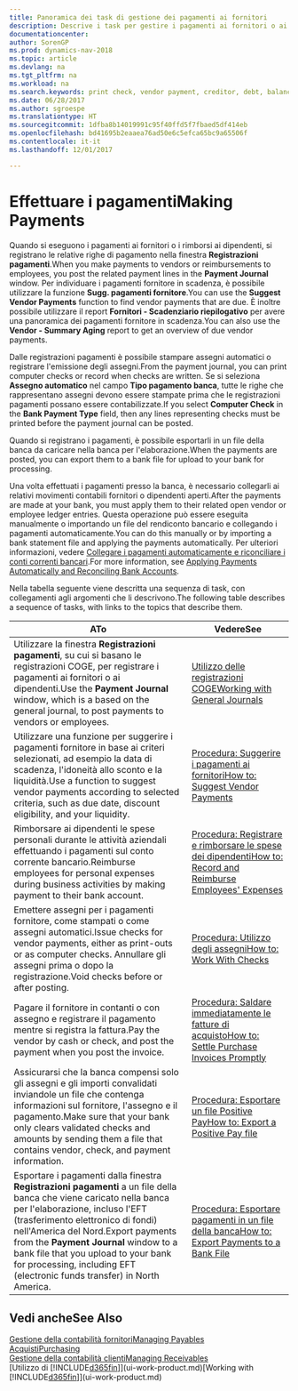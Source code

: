 ```yaml
---
title: Panoramica dei task di gestione dei pagamenti ai fornitori
description: Descrive i task per gestire i pagamenti ai fornitori o ai creditori, inclusa la registrazione delle righe di pagamento e la visualizzazione di una panoramica del saldo dovuto.
documentationcenter: 
author: SorenGP
ms.prod: dynamics-nav-2018
ms.topic: article
ms.devlang: na
ms.tgt_pltfrm: na
ms.workload: na
ms.search.keywords: print check, vendor payment, creditor, debt, balance due, AP
ms.date: 06/28/2017
ms.author: sgroespe
ms.translationtype: HT
ms.sourcegitcommit: 1dfba8b14019991c95f40ffd5f7fbaed5df414eb
ms.openlocfilehash: bd41695b2eaaea76ad50e6c5efca65bc9a65506f
ms.contentlocale: it-it
ms.lasthandoff: 12/01/2017

---
```

# <a name="making-payments"></a><span data-ttu-id="975b5-103">Effettuare i pagamenti</span><span class="sxs-lookup"><span data-stu-id="975b5-103">Making Payments</span></span>
<span data-ttu-id="975b5-104">Quando si eseguono i pagamenti ai fornitori o i rimborsi ai dipendenti, si registrano le relative righe di pagamento nella finestra **Registrazioni pagamenti**.</span><span class="sxs-lookup"><span data-stu-id="975b5-104">When you make payments to vendors or reimbursements to employees, you post the related payment lines in the **Payment Journal** window.</span></span> <span data-ttu-id="975b5-105">Per individuare i pagamenti fornitore in scadenza, è possibile utilizzare la funzione **Sugg. pagamenti fornitore**.</span><span class="sxs-lookup"><span data-stu-id="975b5-105">You can use the **Suggest Vendor Payments** function to find vendor payments that are due.</span></span> <span data-ttu-id="975b5-106">È inoltre possibile utilizzare il report **Fornitori - Scadenziario riepilogativo** per avere una panoramica dei pagamenti fornitore in scadenza.</span><span class="sxs-lookup"><span data-stu-id="975b5-106">You can also use the **Vendor - Summary Aging** report to get an overview of due vendor payments.</span></span>

<span data-ttu-id="975b5-107">Dalle registrazioni pagamenti è possibile stampare assegni automatici o registrare l'emissione degli assegni.</span><span class="sxs-lookup"><span data-stu-id="975b5-107">From the payment journal, you can print computer checks or record when checks are written.</span></span> <span data-ttu-id="975b5-108">Se si seleziona **Assegno automatico** nel campo **Tipo pagamento banca**, tutte le righe che rappresentano assegni devono essere stampate prima che le registrazioni pagamenti possano essere contabilizzate.</span><span class="sxs-lookup"><span data-stu-id="975b5-108">If you select **Computer Check** in the **Bank Payment Type** field, then any lines representing checks must be printed before the payment journal can be posted.</span></span>

<span data-ttu-id="975b5-109">Quando si registrano i pagamenti, è possibile esportarli in un file della banca da caricare nella banca per l'elaborazione.</span><span class="sxs-lookup"><span data-stu-id="975b5-109">When the payments are posted, you can export them to a bank file for upload to your bank for processing.</span></span>

<span data-ttu-id="975b5-110">Una volta effettuati i pagamenti presso la banca, è necessario collegarli ai relativi movimenti contabili fornitori o dipendenti aperti.</span><span class="sxs-lookup"><span data-stu-id="975b5-110">After the payments are made at your bank, you must apply them to their related open vendor or employee ledger entries.</span></span> <span data-ttu-id="975b5-111">Questa operazione può essere eseguita manualmente o importando un file del rendiconto bancario e collegando i pagamenti automaticamente.</span><span class="sxs-lookup"><span data-stu-id="975b5-111">You can do this manually or by importing a bank statement file and applying the payments automatically.</span></span> <span data-ttu-id="975b5-112">Per ulteriori informazioni, vedere [Collegare i pagamenti automaticamente e riconciliare i conti correnti bancari](receivables-apply-payments-auto-reconcile-bank-accounts.md).</span><span class="sxs-lookup"><span data-stu-id="975b5-112">For more information, see [Applying Payments Automatically and Reconciling Bank Accounts](receivables-apply-payments-auto-reconcile-bank-accounts.md).</span></span>

<span data-ttu-id="975b5-113">Nella tabella seguente viene descritta una sequenza di task, con collegamenti agli argomenti che li descrivono.</span><span class="sxs-lookup"><span data-stu-id="975b5-113">The following table describes a sequence of tasks, with links to the topics that describe them.</span></span>

| <span data-ttu-id="975b5-114">A</span><span class="sxs-lookup"><span data-stu-id="975b5-114">To</span></span> | <span data-ttu-id="975b5-115">Vedere</span><span class="sxs-lookup"><span data-stu-id="975b5-115">See</span></span> |
| --- | --- |
|<span data-ttu-id="975b5-116">Utilizzare la finestra **Registrazioni pagamenti**, su cui si basano le registrazioni COGE, per registrare i pagamenti ai fornitori o ai dipendenti.</span><span class="sxs-lookup"><span data-stu-id="975b5-116">Use the **Payment Journal** window, which is a based on the general journal, to post payments to vendors or employees.</span></span>|[<span data-ttu-id="975b5-117">Utilizzo delle registrazioni COGE</span><span class="sxs-lookup"><span data-stu-id="975b5-117">Working with General Journals</span></span>](ui-work-general-journals.md)|
| <span data-ttu-id="975b5-118">Utilizzare una funzione per suggerire i pagamenti fornitore in base ai criteri selezionati, ad esempio la data di scadenza, l'idoneità allo sconto e la liquidità.</span><span class="sxs-lookup"><span data-stu-id="975b5-118">Use a function to suggest vendor payments according to selected criteria, such as due date, discount eligibility, and your liquidity.</span></span> |[<span data-ttu-id="975b5-119">Procedura: Suggerire i pagamenti ai fornitori</span><span class="sxs-lookup"><span data-stu-id="975b5-119">How to: Suggest Vendor Payments</span></span>](payables-how-suggest-vendor-payments.md) |
|<span data-ttu-id="975b5-120">Rimborsare ai dipendenti le spese personali durante le attività aziendali effettuando i pagamenti sul conto corrente bancario.</span><span class="sxs-lookup"><span data-stu-id="975b5-120">Reimburse employees for personal expenses during business activities by making payment to their bank account.</span></span>|[<span data-ttu-id="975b5-121">Procedura: Registrare e rimborsare le spese dei dipendenti</span><span class="sxs-lookup"><span data-stu-id="975b5-121">How to: Record and Reimburse Employees' Expenses</span></span>](finance-how-record-reimburse-employee-expenses.md)|
| <span data-ttu-id="975b5-122">Emettere assegni per i pagamenti fornitore, come stampati o come assegni automatici.</span><span class="sxs-lookup"><span data-stu-id="975b5-122">Issue checks for vendor payments, either as print-outs or as computer checks.</span></span> <span data-ttu-id="975b5-123">Annullare gli assegni prima o dopo la registrazione.</span><span class="sxs-lookup"><span data-stu-id="975b5-123">Void checks before or after posting.</span></span> |[<span data-ttu-id="975b5-124">Procedura: Utilizzo degli assegni</span><span class="sxs-lookup"><span data-stu-id="975b5-124">How to: Work With Checks</span></span>](payables-how-work-checks.md) |
| <span data-ttu-id="975b5-125">Pagare il fornitore in contanti o con assegno e registrare il pagamento mentre si registra la fattura.</span><span class="sxs-lookup"><span data-stu-id="975b5-125">Pay the vendor by cash or check, and post the payment when you post the invoice.</span></span> |[<span data-ttu-id="975b5-126">Procedura: Saldare immediatamente le fatture di acquisto</span><span class="sxs-lookup"><span data-stu-id="975b5-126">How to: Settle Purchase Invoices Promptly</span></span>](finance-how-to-settle-purchase-invoices-promptly.md) |
| <span data-ttu-id="975b5-127">Assicurarsi che la banca compensi solo gli assegni e gli importi convalidati inviandole un file che contenga informazioni sul fornitore, l'assegno e il pagamento.</span><span class="sxs-lookup"><span data-stu-id="975b5-127">Make sure that your bank only clears validated checks and amounts by sending them a file that contains vendor, check, and payment information.</span></span> |[<span data-ttu-id="975b5-128">Procedura: Esportare un file Positive Pay</span><span class="sxs-lookup"><span data-stu-id="975b5-128">How to: Export a Positive Pay file</span></span>](finance-how-positive-pay.md) |
|<span data-ttu-id="975b5-129">Esportare i pagamenti dalla finestra **Registrazioni pagamenti** a un file della banca che viene caricato nella banca per l'elaborazione, incluso l'EFT (trasferimento elettronico di fondi) nell'America del Nord.</span><span class="sxs-lookup"><span data-stu-id="975b5-129">Export payments from the **Payment Journal** window to a bank file that you upload to your bank for processing, including EFT (electronic funds transfer) in North America.</span></span> |[<span data-ttu-id="975b5-130">Procedura: Esportare pagamenti in un file della banca</span><span class="sxs-lookup"><span data-stu-id="975b5-130">How to: Export Payments to a Bank File</span></span>](payables-how-export-payments-bank-file.md)|  

## <a name="see-also"></a><span data-ttu-id="975b5-131">Vedi anche</span><span class="sxs-lookup"><span data-stu-id="975b5-131">See Also</span></span>
[<span data-ttu-id="975b5-132">Gestione della contabilità fornitori</span><span class="sxs-lookup"><span data-stu-id="975b5-132">Managing Payables</span></span>](payables-manage-payables.md)  
[<span data-ttu-id="975b5-133">Acquisti</span><span class="sxs-lookup"><span data-stu-id="975b5-133">Purchasing</span></span>](purchasing-manage-purchasing.md)  
[<span data-ttu-id="975b5-134">Gestione della contabilità clienti</span><span class="sxs-lookup"><span data-stu-id="975b5-134">Managing Receivables</span></span>](receivables-manage-receivables.md)  
<span data-ttu-id="975b5-135">[Utilizzo di [!INCLUDE[d365fin](includes/d365fin_md.md)]](ui-work-product.md)</span><span class="sxs-lookup"><span data-stu-id="975b5-135">[Working with [!INCLUDE[d365fin](includes/d365fin_md.md)]](ui-work-product.md)</span></span>  

